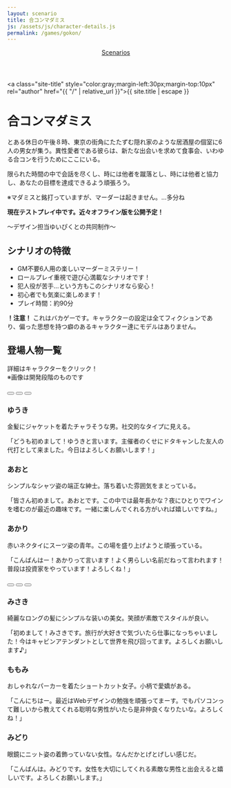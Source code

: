```yaml
---
layout: scenario
title: 合コンマダミス
js: /assets/js/character-details.js
permalink: /games/gokon/
---
```

<head>
  <link rel="icon" href="{{ '/phantom-favicon.png' | relative_url }}" type="image/x-icon">
  <link href="https://fonts.googleapis.com/css2?family=Mochiy+Pop+One&display=swap" rel="stylesheet">
  <link href="https://fonts.googleapis.com/css2?family=Kosugi+Maru&display=swap" rel="stylesheet">
</head>

<body class="gokon-body">
<header class="scenarios-header">
  <nav class="scenarios-nav">
    <a href="/games/" class="scenarios-link scenarios-button gokon-link gokon-button">Scenarios</a>
  </nav>
</header>

<a class="site-title" style="color:gray;margin-left:30px;margin-top:10px" rel="author" href="{{ "/" |
relative_url }}">{{ site.title | escape }}</a>

<div class="gokon-page">
  <h1 class="gokon-title">合コンマダミス</h1>
  <div class="gokon-intro">
    <p>とある休日の午後８時、東京の街角にたたずむ隠れ家のような居酒屋の個室に6人の男女が集う。異性愛者である彼らは、新たな出会いを求めて食事会、いわゆる合コンを行うためにここにいる。</p>
    <p>限られた時間の中で会話を尽くし、時には他者を蹴落とし、時には他者と協力し、あなたの目標を達成できるよう頑張ろう。</p>
    <p>※マダミスと銘打っていますが、マーダーは起きません。…多分ね</p>
    <p><strong>現在テストプレイ中です。近々オフライン版を公開予定！</strong></p>
    <p>〜デザイン担当ゆいぴくとの共同制作〜</p>
  </div>

  <div class="gokon-details">
    <h2>シナリオの特徴</h2>
    <ul>
      <li>GM不要6人用の楽しいマーダーミステリー！</li>
      <li>ロールプレイ重視で遊び心満載なシナリオです！</li>
      <li>犯人役が苦手…という方もこのシナリオなら安心！</li>
      <li>初心者でも気楽に楽しめます！</li>
      <li>プレイ時間：約90分</li>
    </ul>
    <p><strong>！注意！</strong> これはバカゲーです。キャラクターの設定は全てフィクションであり、偏った思想を持つ癖のあるキャラクター達にモデルはありません。</p>
  </div>

  <div class="gokon-characters">
    <h2>登場人物一覧</h2>
    <p>詳細はキャラクターをクリック！<br>※画像は開発段階のものです</p>
    <div class="characters-container">
      <button class="animated-button char-button button-yuki" style="font-family: 'Mochy Pop One', sans-serif;" data-target="#yuki-details"></button>
      <button class="animated-button char-button button-aoto" style="font-family: 'Mochy Pop One', sans-serif;" data-target="#aoto-details"></button>
      <button class="animated-button char-button button-akari" style="font-family: 'Mochy Pop One', sans-serif;" data-target="#akari-details"></button>
    </div>
    <div id="yuki-details" class="character-details yuki-details">
      <h3>ゆうき</h3>
      <p>金髪にジャケットを着たチャラそうな男。社交的なタイプに見える。</p>
      <p>「どうも初めまして！ゆうきと言います。主催者のくせにドタキャンした友人の代打として来ました。今日はよろしくお願いします！」</p>
    </div>
    <div id="aoto-details" class="character-details aoto-details">
      <h3>あおと</h3>
      <p>シンプルなシャツ姿の端正な紳士。落ち着いた雰囲気をまとっている。</p>
      <p>「皆さん初めまして。あおとです。この中では最年長かな？夜にひとりでワインを嗜むのが最近の趣味です。一緒に楽しんでくれる方がいれば嬉しいですね。」</p>
    </div>
    <div id="akari-details" class="character-details akari-details">
      <h3>あかり</h3>
      <p>赤いネクタイにスーツ姿の青年。この場を盛り上げようと頑張っている。</p>
      <p>「こんばんはー！あかりって言います！よく男らしい名前だねって言われます！普段は投資家をやっています！よろしくね！」</p>
    </div>
    <div class="characters-container">
      <button class="animated-button char-button button-misaki" style="font-family: 'Mochy Pop One', sans-serif;" data-target="#misaki-details"></button>
      <button class="animated-button char-button button-momomi" style="font-family: 'Mochy Pop One', sans-serif;" data-target="#momomi-details"></button>
      <button class="animated-button char-button button-midori" style="font-family: 'Mochy Pop One', sans-serif;" data-target="#midori-details"></button>
    </div>
    <div id="misaki-details" class="character-details misaki-details">
      <h3>みさき</h3>
      <p>綺麗なロングの髪にシンプルな装いの美女。笑顔が素敵でスタイルが良い。</p>
      <p>「初めまして！みさきです。旅行が大好きで気づいたら仕事になっちゃいました！今はキャビンアテンダントとして世界を飛び回ってます。よろしくお願いします♪」</p>
    </div>
    <div id="momomi-details" class="character-details momomi-details">
      <h3>ももみ</h3>
      <p>おしゃれなパーカーを着たショートカット女子。小柄で愛嬌がある。</p>
      <p>「こんにちはー。最近はWebデザインの勉強を頑張ってまーす。でもパソコンって難しいから教えてくれる聡明な男性がいたら是非仲良くなりたいな。よろしくね！」</p>
    </div>
    <div id="midori-details" class="character-details midori-details">
      <h3>みどり</h3>
      <p>眼鏡にニット姿の着飾っていない女性。なんだかとげとげしい感じだ。</p>
      <p>「こんばんは。みどりです。女性を大切にしてくれる素敵な男性と出会えると嬉しいです。よろしくお願いします。」</p>
    </div>
  </div>
</div>
<script src="/assets/js/character-details.js"></script>
